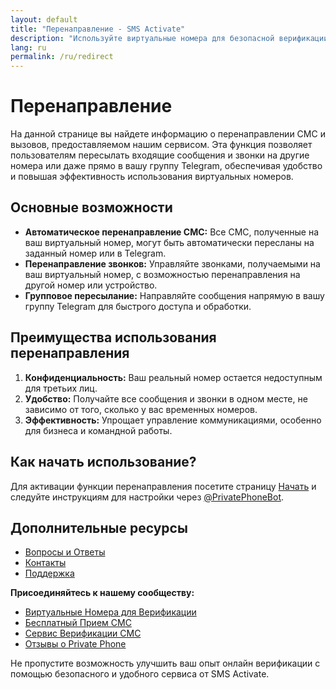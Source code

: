 ```yaml
---
layout: default
title: "Перенаправление - SMS Activate"
description: "Используйте виртуальные номера для безопасной верификации СМС"
lang: ru
permalink: /ru/redirect
---
```


# Перенаправление

На данной странице вы найдете информацию о перенаправлении СМС и вызовов, предоставляемом нашим сервисом. Эта функция позволяет пользователям пересылать входящие сообщения и звонки на другие номера или даже прямо в вашу группу Telegram, обеспечивая удобство и повышая эффективность использования виртуальных номеров.

## Основные возможности

- **Автоматическое перенаправление СМС:** Все СМС, полученные на ваш виртуальный номер, могут быть автоматически пересланы на заданный номер или в Telegram.
- **Перенаправление звонков:** Управляйте звонками, получаемыми на ваш виртуальный номер, с возможностью перенаправления на другой номер или устройство.
- **Групповое пересылание:** Направляйте сообщения напрямую в вашу группу Telegram для быстрого доступа и обработки.

## Преимущества использования перенаправления

1. **Конфиденциальность:** Ваш реальный номер остается недоступным для третьих лиц.
2. **Удобство:** Получайте все сообщения и звонки в одном месте, не зависимо от того, сколько у вас временных номеров.
3. **Эффективность:** Упрощает управление коммуникациями, особенно для бизнеса и командной работы.

## Как начать использование?

Для активации функции перенаправления посетите страницу [Начать](/ru/get-started) и следуйте инструкциям для настройки через [@PrivatePhoneBot](https://t.me/PrivatePhoneBot).

## Дополнительные ресурсы

- [Вопросы и Ответы](/ru/faq)
- [Контакты](/ru/contact)
- [Поддержка](/ru/support)

**Присоединяйтесь к нашему сообществу:**
- [Виртуальные Номера для Верификации](https://t.me/VirtualNumbersForVerification)
- [Бесплатный Прием СМС](https://t.me/FreeSmsReceiver)
- [Сервис Верификации СМС](https://t.me/SmsVerificationService)
- [Отзывы о Private Phone](https://t.me/PrivatePhoneReviews)

Не пропустите возможность улучшить ваш опыт онлайн верификации с помощью безопасного и удобного сервиса от SMS Activate.